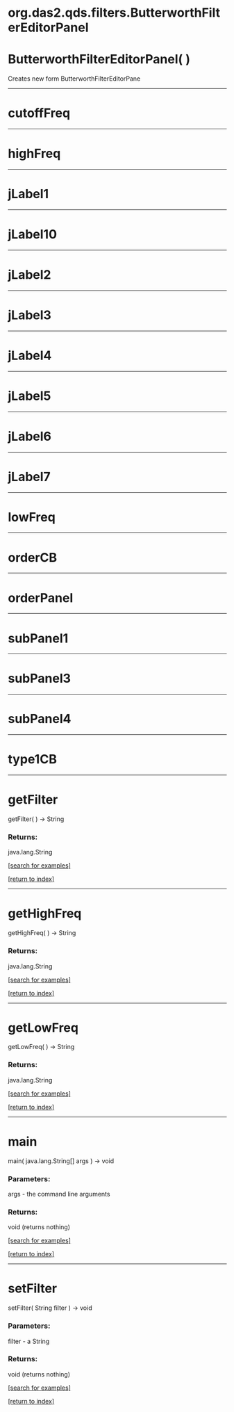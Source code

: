 # org.das2.qds.filters.ButterworthFilterEditorPanel



# ButterworthFilterEditorPanel( )
Creates new form ButterworthFilterEditorPane

***
<a name="cutoffFreq"></a>
# cutoffFreq



***
<a name="highFreq"></a>
# highFreq



***
<a name="jLabel1"></a>
# jLabel1



***
<a name="jLabel10"></a>
# jLabel10



***
<a name="jLabel2"></a>
# jLabel2



***
<a name="jLabel3"></a>
# jLabel3



***
<a name="jLabel4"></a>
# jLabel4



***
<a name="jLabel5"></a>
# jLabel5



***
<a name="jLabel6"></a>
# jLabel6



***
<a name="jLabel7"></a>
# jLabel7



***
<a name="lowFreq"></a>
# lowFreq



***
<a name="orderCB"></a>
# orderCB



***
<a name="orderPanel"></a>
# orderPanel



***
<a name="subPanel1"></a>
# subPanel1



***
<a name="subPanel3"></a>
# subPanel3



***
<a name="subPanel4"></a>
# subPanel4



***
<a name="type1CB"></a>
# type1CB



***
<a name="getFilter"></a>
# getFilter
getFilter(  ) &rarr; String



### Returns:
java.lang.String


<a href="https://github.com/autoplot/dev/search?q=getFilter&unscoped_q=getFilter">[search for examples]</a>

<a href="https://github.com/autoplot/documentation/blob/master/javadoc/index-all.md">[return to index]</a>

***
<a name="getHighFreq"></a>
# getHighFreq
getHighFreq(  ) &rarr; String



### Returns:
java.lang.String


<a href="https://github.com/autoplot/dev/search?q=getHighFreq&unscoped_q=getHighFreq">[search for examples]</a>

<a href="https://github.com/autoplot/documentation/blob/master/javadoc/index-all.md">[return to index]</a>

***
<a name="getLowFreq"></a>
# getLowFreq
getLowFreq(  ) &rarr; String



### Returns:
java.lang.String


<a href="https://github.com/autoplot/dev/search?q=getLowFreq&unscoped_q=getLowFreq">[search for examples]</a>

<a href="https://github.com/autoplot/documentation/blob/master/javadoc/index-all.md">[return to index]</a>

***
<a name="main"></a>
# main
main( java.lang.String[] args ) &rarr; void



### Parameters:
args - the command line arguments

### Returns:
void (returns nothing)


<a href="https://github.com/autoplot/dev/search?q=main&unscoped_q=main">[search for examples]</a>

<a href="https://github.com/autoplot/documentation/blob/master/javadoc/index-all.md">[return to index]</a>

***
<a name="setFilter"></a>
# setFilter
setFilter( String filter ) &rarr; void



### Parameters:
filter - a String

### Returns:
void (returns nothing)


<a href="https://github.com/autoplot/dev/search?q=setFilter&unscoped_q=setFilter">[search for examples]</a>

<a href="https://github.com/autoplot/documentation/blob/master/javadoc/index-all.md">[return to index]</a>


